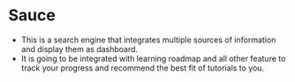 # Sauce
- This is a search engine that integrates multiple sources of information and display them as dashboard. 
- It is going to be integrated with learning roadmap and all other feature to track your progress and recommend the best fit of tutorials to you.
